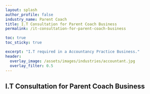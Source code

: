 ```yaml
---
layout: splash 
author_profile: false 
industry_name: Parent Coach
title: I.T Consultation for Parent Coach Business
permalink: /it-consultation-for-parent-coach-business

toc: true
toc_sticky: true

excerpt: "I.T required in a Accountancy Practice Business."
header:
  overlay_image: /assets/images/industries/accountant.jpg
  overlay_filter: 0.5 
---
```


## I.T Consultation for Parent Coach Business